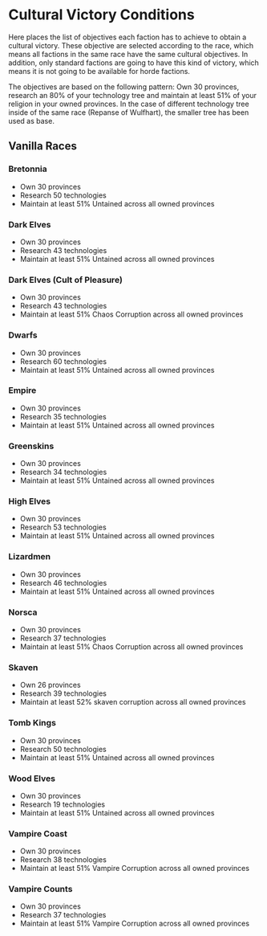 # Cultural Victory Conditions

Here places the list of objectives each faction has to achieve to obtain a cultural victory. These objective are 
selected according to the race, which means all factions in the same race have the same cultural objectives. In
addition, only standard factions are going to have this kind of victory, which means it is not going to be available
for horde factions.

The objectives are based on the following pattern: Own 30 provinces, research an 80% of your technology tree and
maintain at least 51% of your religion in your owned provinces. In the case of different technology tree inside of the 
same race (Repanse of Wulfhart), the smaller tree has been used as base.

## Vanilla Races

### Bretonnia

* Own 30 provinces
* Research 50 technologies
* Maintain at least 51% Untained across all owned provinces

### Dark Elves

* Own 30 provinces
* Research 43 technologies
* Maintain at least 51% Untained across all owned provinces

### Dark Elves (Cult of Pleasure)

* Own 30 provinces
* Research 43 technologies
* Maintain at least 51% Chaos Corruption across all owned provinces

### Dwarfs

* Own 30 provinces
* Research 60 technologies
* Maintain at least 51% Untained across all owned provinces

### Empire

* Own 30 provinces
* Research 35 technologies
* Maintain at least 51% Untained across all owned provinces

### Greenskins

* Own 30 provinces
* Research 34 technologies
* Maintain at least 51% Untained across all owned provinces

### High Elves

* Own 30 provinces
* Research 53 technologies
* Maintain at least 51% Untained across all owned provinces

### Lizardmen

* Own 30 provinces
* Research 46 technologies
* Maintain at least 51% Untained across all owned provinces

### Norsca

* Own 30 provinces
* Research 37 technologies
* Maintain at least 51% Chaos Corruption across all owned provinces

### Skaven

* Own 26 provinces
* Research 39 technologies
* Maintain at least 52% skaven corruption across all owned provinces

### Tomb Kings

* Own 30 provinces
* Research 50 technologies
* Maintain at least 51% Untained across all owned provinces

### Wood Elves

* Own 30 provinces
* Research 19 technologies
* Maintain at least 51% Untained across all owned provinces

### Vampire Coast

* Own 30 provinces
* Research 38 technologies
* Maintain at least 51% Vampire Corruption across all owned provinces

### Vampire Counts

* Own 30 provinces
* Research 37 technologies
* Maintain at least 51% Vampire Corruption across all owned provinces